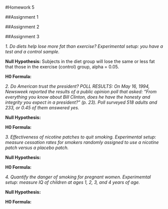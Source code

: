 #Homework 5

##Assignment 1

##Assignment 2

##Assignment 3

*1. Do diets help lose more fat than exercise? Experimental setup: you have a test and a control sample.*

**Null Hypothesis:** Subjects in the diet group will lose the same or less fat that those in the exercise (control) group, alpha = 0.05.

**H0 Formula:** 

*2. Do American trust the president? POLL RESULTS: On May 16, 1994, Newsweek reported the results of a public opinion poll that asked: “From everything you know about Bill Clinton, does he have the honesty and integrity you expect in a president?” (p. 23). Poll surveyed 518 adults and 233, or 0.45 of them answered yes.*

**Null Hypothesis:** 

**H0 Formula:**  

*3. Effectiveness of nicotine patches to quit smoking. Experimental setup: measure cessation rates for smokers randomly assigned to use a nicotine patch versus a placebo patch.*

**Null Hypothesis:** 

**H0 Formula:** 

*4. Quantify the danger of smoking for pregnant women. Experimemtal setup: measure IQ of children at ages 1, 2, 3, and 4 years of age.*

**Null Hypothesis:** 

**H0 Formula:** 

